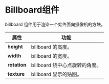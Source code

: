 # Billboard组件

billboard 组件用于渲染一个始终面向摄像机的方块。

属性| 功能
---|---
**height** | billboard 的高度。
**width** | billboard 的宽度。
**rotation** | billboard 绕中心点旋转的角度。
**texture** | billboard 显示的贴图。